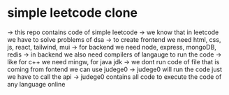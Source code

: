# simple leetcode clone
-> this repo contains code of simple leetcode 
-> we know that in leetcode we have to solve problems of dsa
-> to create frontend we need html, css, js, react, tailwind, mui
-> for backend we need node, express, mongoDB, redis
-> in backend we also need compilers of langauge to run the code
-> like for c++ we need mingw, for java jdk
-> we dont run code of file that is coming from fontend we can use judege0
-> judege0 will run the code just we have to call the api
-> judege0 contains all code to execute the code of any language online